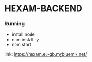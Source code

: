 # HEXAM-BACKEND

### Running 
* install node
* npm install -y
* npm start

link: https://hexam.eu-gb.mybluemix.net/<br>
